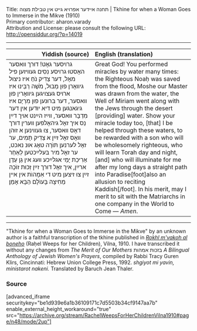 <html>
<head></head>
<body>
Title: תחנה אײדער אפרויא גײט אין טבילת מצוה | Tkhine for when a Woman Goes to Immerse in the Mikve (1910)<br />
Primary contributor: aharon.varady<br />
Attribution and License: please consult the following URL: <a href="http://opensiddur.org/?p=14019">http://opensiddur.org/?p=14019</a>
<p />
<hr />

<table style="margin-left: auto;margin-right: auto;" class="draggable">
<thead><tr><th id="x" style="text-align: right;">Yiddish (source)</th><th style="text-align: left;">English (translation)</th></tr></thead>
<tbody>
<tr><td style="vertical-align:top;" width="46%">
<div class="yiddish"><span lang="he">
גרױסער גאָט! דוּרך װאסער האָסטוּ גרױסע נִסִים געװיזען פיל מאָל, דער צַדִיק נֹחַ איז ניצוּל גיװאָרן פוּן מַבּוּל, מֹשֶׁה רַבֵּינוּ איז ארױס געצױגען גיװאָרין פוּן װאסער, דער בּרוּנען פוּן מִרְיָם איז גיגאנגען מיט דיא יוּדען אין דער מִדְבָּר װאסער, װײַז הײַנט אױך דײַן נֵס איך זאָל גיהאָלפען װערין דוּרך דאָס װאסער, צוּ געװינען א זוּהן װאָס זאָל זײַן א צַדִיק תָּמִים, ער זאָל לערנען תּוֺרָה טאָג אוּנ נאכט, ער זאָל מיר בּעלײַכטען לְאַחַר אַרִיכַת יָמַי אגלײַכע װעג אין גַן עֵדֶן ארײַן, איך זאָל דוּרך זײַן זְכוּת זוֺכֶה זײַן צוּ זיצען מיט די אִמָהוֺת אין אײן מֵחִיצָה בָּעוֺלָם הַבָּא אָמֵן׃
</span></div></td>

<td style="vertical-align:top;" width="53%"><div class="english">
Great God! You performed miracles by water many times: the Righteous Noaḥ was saved from the flood, Moshe our Master was drawn from the water, the Well of Miriam went along with the Jews through the desert [providing] water. Show your miracle today too, [that] I be helped through these waters, to be rewarded with a son who will be wholesomely righteous, who will learn Torah day and night, [and] who will illuminate for me after my long days a straight path into Paradise[foot]also an allusion to reciting Kaddish[/foot]. In his merit, may I merit to sit with the Matriarchs in one company in the World to Come — <em>Amen</em>.
</div></td>
</tr>
</tbody></table>

<hr />
"Tkhine for when a Woman Goes to Immerse in the Mikve" by an unknown author is a faithful transcription of the tkhine published in <em><a href="https://opensiddur.org/compilations/rabbinic-prayer/seder-tkhines/rokhl-mvako-al-boneho-a-nayye-shas-tekhine-vilna-1910/">Rokhl m'vakoh al boneho</a></em> (Raḥel Weeps for her Children), Vilna, 1910. I have transcribed it without any changes from <em>The Merit of Our Mothers</em> בזכות אמהות <em>A Bilingual Anthology of Jewish Women's Prayers</em>, compiled by Rabbi Tracy Guren Klirs, Cincinnati: Hebrew Union College Press, 1992. <em>shgiyot mi yavin, ministarot nakeni.</em> Translated by Baruch Jean Thaler.

<h3>Source</h3>

[advanced_iframe securitykey="be1d939e6a1b36109171c7d5503b34cf9147aa7b" enable_external_height_workaround="true" src="https://archive.org/stream/RachelWeepsForHerChildrenVilna1910#page/n48/mode/2up"]

</body>
</html>